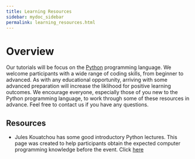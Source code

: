 ```yaml
---
title: Learning Resources
sidebar: mydoc_sidebar
permalink: learning_resources.html
---
```


# Overview

Our tutorials will be focus on the [Python](https://www.python.org/) programming language. We welcome participants with a wide range of coding skills, from beginner to advanced. As with any educational opportunity, arriving with some advanced preparation will increase the liklihood for positive learning outcomes. We encourage everyone, especially those of you new to the Python programming language, to work through some of these resources in advance. Feel free to contact us if you have any questions.

## Resources

* Jules Kouatchou has some good introductory Python lectures. This page was created to help participants obtain the expected computer programming knowledge before the event. Click [here](https://astg606.github.io/py_courses/helio_hw2020/)

